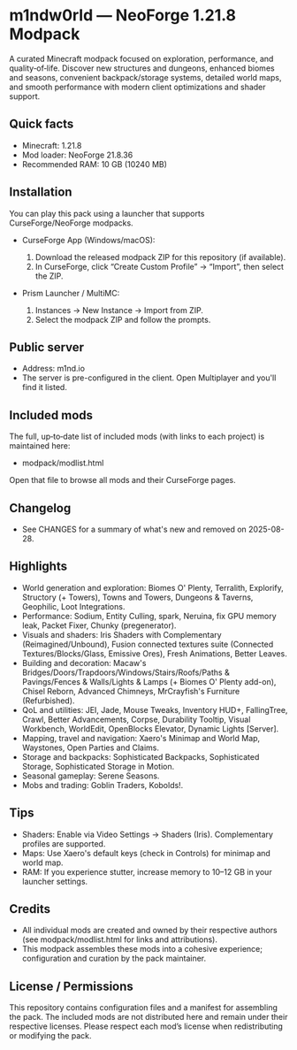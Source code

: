 # m1ndw0rld — NeoForge 1.21.8 Modpack
A curated Minecraft modpack focused on exploration, performance, and quality‑of‑life. Discover new structures and dungeons, enhanced biomes and seasons, convenient backpack/storage systems, detailed world maps, and smooth performance with modern client optimizations and shader support.

## Quick facts
- Minecraft: 1.21.8
- Mod loader: NeoForge 21.8.36
- Recommended RAM: 10 GB (10240 MB)

## Installation
You can play this pack using a launcher that supports CurseForge/NeoForge modpacks.

- CurseForge App (Windows/macOS):
  1) Download the released modpack ZIP for this repository (if available).
  2) In CurseForge, click “Create Custom Profile” → “Import”, then select the ZIP.

- Prism Launcher / MultiMC:
  1) Instances → New Instance → Import from ZIP.
  2) Select the modpack ZIP and follow the prompts.

## Public server
- Address: m1nd.io
- The server is pre-configured in the client. Open Multiplayer and you'll find it listed.

## Included mods
The full, up‑to‑date list of included mods (with links to each project) is maintained here:
- modpack/modlist.html

Open that file to browse all mods and their CurseForge pages.

## Changelog
- See CHANGES for a summary of what's new and removed on 2025-08-28.

## Highlights
- World generation and exploration: Biomes O' Plenty, Terralith, Explorify, Structory (+ Towers), Towns and Towers, Dungeons & Taverns, Geophilic, Loot Integrations.
- Performance: Sodium, Entity Culling, spark, Neruina, fix GPU memory leak, Packet Fixer, Chunky (pregenerator).
- Visuals and shaders: Iris Shaders with Complementary (Reimagined/Unbound), Fusion connected textures suite (Connected Textures/Blocks/Glass, Emissive Ores), Fresh Animations, Better Leaves.
- Building and decoration: Macaw's Bridges/Doors/Trapdoors/Windows/Stairs/Roofs/Paths & Pavings/Fences & Walls/Lights & Lamps (+ Biomes O' Plenty add-on), Chisel Reborn, Advanced Chimneys, MrCrayfish's Furniture (Refurbished).
- QoL and utilities: JEI, Jade, Mouse Tweaks, Inventory HUD+, FallingTree, Crawl, Better Advancements, Corpse, Durability Tooltip, Visual Workbench, WorldEdit, OpenBlocks Elevator, Dynamic Lights [Server].
- Mapping, travel and navigation: Xaero's Minimap and World Map, Waystones, Open Parties and Claims.
- Storage and backpacks: Sophisticated Backpacks, Sophisticated Storage, Sophisticated Storage in Motion.
- Seasonal gameplay: Serene Seasons.
- Mobs and trading: Goblin Traders, Kobolds!.

## Tips
- Shaders: Enable via Video Settings → Shaders (Iris). Complementary profiles are supported.
- Maps: Use Xaero's default keys (check in Controls) for minimap and world map.
- RAM: If you experience stutter, increase memory to 10–12 GB in your launcher settings.

## Credits
- All individual mods are created and owned by their respective authors (see modpack/modlist.html for links and attributions).
- This modpack assembles these mods into a cohesive experience; configuration and curation by the pack maintainer.

## License / Permissions
This repository contains configuration files and a manifest for assembling the pack. The included mods are not distributed here and remain under their respective licenses. Please respect each mod’s license when redistributing or modifying the pack.
